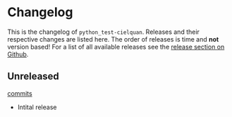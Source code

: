 # Changelog

This is the changelog of `python_test-cielquan`. Releases and their respective
changes are listed here. The order of releases is time and **not** version based!
For a list of all available releases see the
[release section on Github](https://github.com/Cielquan/python_test-cielquan/releases).


<!-- Valid subcategories
#### BREAKING CHANGES
#### New features
#### Bugfixes
#### Documentation
#### Miscellaneous
-->


## Unreleased
[commits](https://github.com/Cielquan/python_test-cielquan/commits/main)

- Intital release

